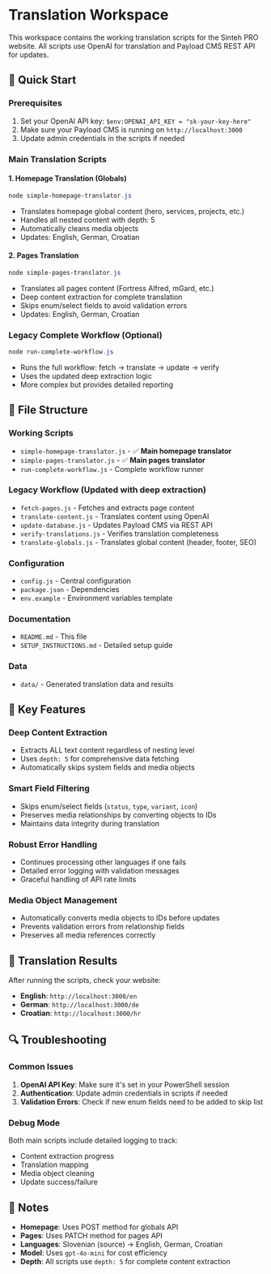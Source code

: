 # Translation Workspace

This workspace contains the working translation scripts for the Sinteh PRO website. All scripts use OpenAI for translation and Payload CMS REST API for updates.

## 🚀 Quick Start

### Prerequisites
1. Set your OpenAI API key: `$env:OPENAI_API_KEY = "sk-your-key-here"`
2. Make sure your Payload CMS is running on `http://localhost:3000`
3. Update admin credentials in the scripts if needed

### Main Translation Scripts

#### 1. Homepage Translation (Globals)
```powershell
node simple-homepage-translator.js
```
- Translates homepage global content (hero, services, projects, etc.)
- Handles all nested content with depth: 5
- Automatically cleans media objects
- Updates: English, German, Croatian

#### 2. Pages Translation
```powershell
node simple-pages-translator.js
```
- Translates all pages content (Fortress Alfred, mGard, etc.)
- Deep content extraction for complete translation
- Skips enum/select fields to avoid validation errors
- Updates: English, German, Croatian

### Legacy Complete Workflow (Optional)
```powershell
node run-complete-workflow.js
```
- Runs the full workflow: fetch → translate → update → verify
- Uses the updated deep extraction logic
- More complex but provides detailed reporting

## 📁 File Structure

### Working Scripts
- `simple-homepage-translator.js` - ✅ **Main homepage translator**
- `simple-pages-translator.js` - ✅ **Main pages translator**
- `run-complete-workflow.js` - Complete workflow runner

### Legacy Workflow (Updated with deep extraction)
- `fetch-pages.js` - Fetches and extracts page content
- `translate-content.js` - Translates content using OpenAI
- `update-database.js` - Updates Payload CMS via REST API
- `verify-translations.js` - Verifies translation completeness
- `translate-globals.js` - Translates global content (header, footer, SEO)

### Configuration
- `config.js` - Central configuration
- `package.json` - Dependencies
- `env.example` - Environment variables template

### Documentation
- `README.md` - This file
- `SETUP_INSTRUCTIONS.md` - Detailed setup guide

### Data
- `data/` - Generated translation data and results

## 🔧 Key Features

### Deep Content Extraction
- Extracts ALL text content regardless of nesting level
- Uses `depth: 5` for comprehensive data fetching
- Automatically skips system fields and media objects

### Smart Field Filtering
- Skips enum/select fields (`status`, `type`, `variant`, `icon`)
- Preserves media relationships by converting objects to IDs
- Maintains data integrity during translation

### Robust Error Handling
- Continues processing other languages if one fails
- Detailed error logging with validation messages
- Graceful handling of API rate limits

### Media Object Management
- Automatically converts media objects to IDs before updates
- Prevents validation errors from relationship fields
- Preserves all media references correctly

## 🎯 Translation Results

After running the scripts, check your website:
- **English**: `http://localhost:3000/en`
- **German**: `http://localhost:3000/de`
- **Croatian**: `http://localhost:3000/hr`

## 🔍 Troubleshooting

### Common Issues
1. **OpenAI API Key**: Make sure it's set in your PowerShell session
2. **Authentication**: Update admin credentials in scripts if needed
3. **Validation Errors**: Check if new enum fields need to be added to skip list

### Debug Mode
Both main scripts include detailed logging to track:
- Content extraction progress
- Translation mapping
- Media object cleaning
- Update success/failure

## 📝 Notes

- **Homepage**: Uses POST method for globals API
- **Pages**: Uses PATCH method for pages API
- **Languages**: Slovenian (source) → English, German, Croatian
- **Model**: Uses `gpt-4o-mini` for cost efficiency
- **Depth**: All scripts use `depth: 5` for complete content extraction